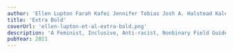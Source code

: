 ```yaml
---
author: 'Ellen Lupton Farah Kafei Jennifer Tobias Josh A. Halstead Kaleena Sales Leslie Xia Valentina Vergara'
title: 'Extra Bold'
coverUrl: 'ellen-lupton-et-al-extra-bold.png'
description: 'A Feminist, Inclusive, Anti-racist, Nonbinary Field Guide for Graphic Designers'
pubYear: 2021
---
```

